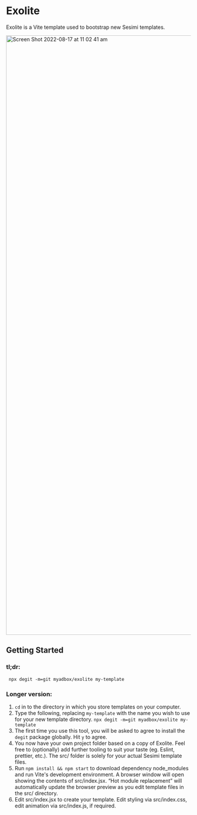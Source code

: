 # Exolite

Exolite is a Vite template used to bootstrap new Sesimi templates.

<img width="1630" alt="Screen Shot 2022-08-17 at 11 02 41 am" src="https://user-images.githubusercontent.com/75602/185011381-298e27f6-1c97-4a5f-a7de-6e84db3e62a7.png">

## Getting Started

### tl;dr:

```
 npx degit -m=git myadbox/exolite my-template
```

### Longer version:

1. `cd` in to the directory in which you store templates on your computer.
2. Type the following, replacing `my-template` with the name you wish to use for your new template directory. `npx degit -m=git myadbox/exolite my-template`
3. The first time you use this tool, you will be asked to agree to install the `degit` package globally. Hit `y` to agree.
4. You now have your own project folder based on a copy of Exolite. Feel free to (optionally) add further tooling to suit your taste (eg. Eslint, prettier, etc.). The src/ folder is solely for your actual Sesimi template files.
5. Run `npm install && npm start` to download dependency node_modules and run Vite's development environment. A browser window will open showing the contents of src/index.jsx. “Hot module replacement” will automatically update the browser preview as you edit template files in the src/ directory.
6. Edit src/index.jsx to create your template. Edit styling via src/index.css, edit animation via src/index.js, if required.
